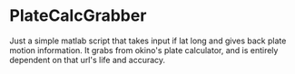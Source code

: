 # PlateCalcGrabber

Just a simple matlab script that takes input if lat long and gives back plate motion information.
It grabs from okino's plate calculator, and is entirely dependent on that url's life and accuracy. 
